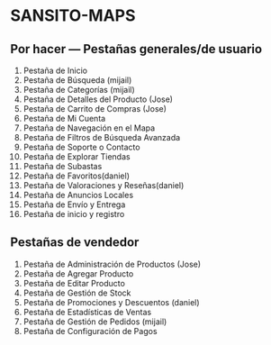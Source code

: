 # SANSITO-MAPS

## Por hacer — Pestañas generales/de usuario
1. Pestaña de Inicio 
2. Pestaña de Búsqueda (mijail)
3. Pestaña de Categorías (mijail)
4. Pestaña de Detalles del Producto (Jose)
5. Pestaña de Carrito de Compras (Jose)
6. Pestaña de Mi Cuenta 
7. Pestaña de Navegación en el Mapa
8. Pestaña de Filtros de Búsqueda Avanzada
9. Pestaña de Soporte o Contacto
10. Pestaña de Explorar Tiendas
11. Pestaña de Subastas
12. Pestaña de Favoritos(daniel)
13. Pestaña de Valoraciones y Reseñas(daniel)
14. Pestaña de Anuncios Locales
15. Pestaña de Envío y Entrega
16. Pestaña de inicio y registro

## Pestañas de vendedor
1. Pestaña de Administración de Productos (Jose)
2. Pestaña de Agregar Producto
3. Pestaña de Editar Producto
4. Pestaña de Gestión de Stock
5. Pestaña de Promociones y Descuentos (daniel)
6. Pestaña de Estadísticas de Ventas
7. Pestaña de Gestión de Pedidos (mijail)
8. Pestaña de Configuración de Pagos


